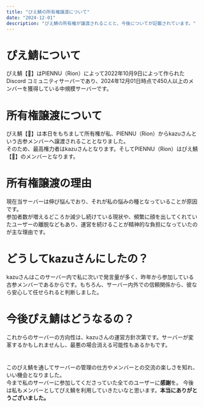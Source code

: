 ```yaml
---
title: "ぴえ鯖の所有権譲渡について"
date: "2024-12-01"
description: "ぴえ鯖の所有権が譲渡されることと、今後についてが記載されています。"
---
```


# ぴえ鯖について
ぴえ鯖【🍌】はPIENNU（Rion）によって2022年10月9日によって作られたDiscord コミュニティサーバーであり、2024年12月01日時点で450人以上のメンバーを獲得している中規模サーバーです。

# 所有権譲渡について
ぴえ鯖【🍌】は本日をもちまして所有権が私、PIENNU（Rion）からkazuさんという古参メンバーへ譲渡されることとなりました。  
そのため、最高権力者はkazuさんとなります。そしてPIENNU（Rion）はぴえ鯖【🍌】のメンバーとなります。

# 所有権譲渡の理由
現在当サーバーは伸び悩んでおり、それが私の悩みの種となっていることが原因です。  
参加者数が増えるどころか減少し続けている現状や、頻繁に顔を出してくれていたユーザーの離脱などもあり、運営を続けることが精神的な負担になっていたのが主な理由です。

# どうしてkazuさんにしたの？
kazuさんはこのサーバー内で私に次いで発言量が多く、昨年から参加している古参メンバーであるからです。もちろん、サーバー内外での信頼関係から、彼なら安心して任せられると判断しました。

# 今後ぴえ鯖はどうなるの？
これからのサーバーの方向性は、kazuさんの運営方針次第です。サーバーが変革するかもしれませんし、最悪の場合消える可能性もあるかもです。

# 
このぴえ鯖を通してサーバーの管理の仕方やメンバーとの交流の楽しさを知れ、いい機会となりました。  
今まで私のサーバーに参加してくださっていた全てのユーザーに**感謝**を。
今後は私もメンバーとしてぴえ鯖を利用していきたいなと思います。**本当にありがとうございました。**